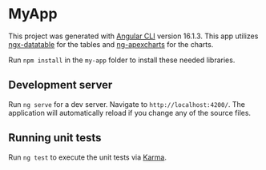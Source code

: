 # MyApp

This project was generated with [Angular CLI](https://github.com/angular/angular-cli) version 16.1.3. This app utilizes [ngx-datatable](https://github.com/swimlane/ngx-datatable) for the tables and [ng-apexcharts](https://github.com/apexcharts/ng-apexcharts) for the charts. 

Run `npm install` in the `my-app` folder to install these needed libraries.

## Development server

Run `ng serve` for a dev server. Navigate to `http://localhost:4200/`. The application will automatically reload if you change any of the source files.

## Running unit tests

Run `ng test` to execute the unit tests via [Karma](https://karma-runner.github.io).

